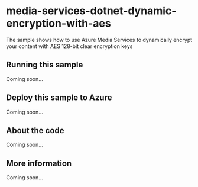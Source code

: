 # media-services-dotnet-dynamic-encryption-with-aes
The sample shows how to use Azure Media Services to dynamically encrypt your content with AES 128-bit clear encryption keys 
## Running this sample
Coming soon...
## Deploy this sample to Azure
Coming soon...
## About the code
Coming soon...
## More information
Coming soon...